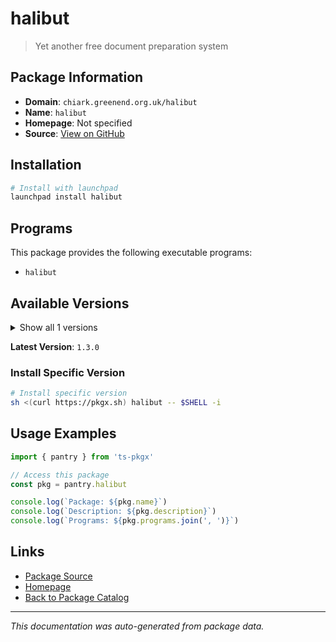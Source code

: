 # halibut

> Yet another free document preparation system

## Package Information

- **Domain**: `chiark.greenend.org.uk/halibut`
- **Name**: `halibut`
- **Homepage**: Not specified
- **Source**: [View on GitHub](https://github.com/pkgxdev/pantry/tree/main/projects/chiark.greenend.org.uk/halibut/package.yml)

## Installation

```bash
# Install with launchpad
launchpad install halibut
```

## Programs

This package provides the following executable programs:

- `halibut`

## Available Versions

<details>
<summary>Show all 1 versions</summary>

- `1.3.0`

</details>

**Latest Version**: `1.3.0`

### Install Specific Version

```bash
# Install specific version
sh <(curl https://pkgx.sh) halibut -- $SHELL -i
```

## Usage Examples

```typescript
import { pantry } from 'ts-pkgx'

// Access this package
const pkg = pantry.halibut

console.log(`Package: ${pkg.name}`)
console.log(`Description: ${pkg.description}`)
console.log(`Programs: ${pkg.programs.join(', ')}`)
```

## Links

- [Package Source](https://github.com/pkgxdev/pantry/tree/main/projects/chiark.greenend.org.uk/halibut/package.yml)
- [Homepage](#)
- [Back to Package Catalog](../package-catalog.md)

---

*This documentation was auto-generated from package data.*
